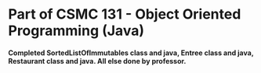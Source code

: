 # Part of CSMC 131 - Object Oriented Programming (Java)

#### Completed SortedListOfImmutables class and java, Entree class and java, Restaurant class and java. All else done by professor.